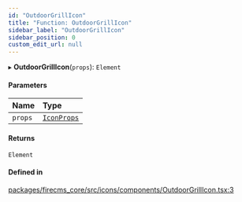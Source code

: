 ```yaml
---
id: "OutdoorGrillIcon"
title: "Function: OutdoorGrillIcon"
sidebar_label: "OutdoorGrillIcon"
sidebar_position: 0
custom_edit_url: null
---
```


▸ **OutdoorGrillIcon**(`props`): `Element`

#### Parameters

| Name | Type |
| :------ | :------ |
| `props` | [`IconProps`](../types/IconProps.md) |

#### Returns

`Element`

#### Defined in

[packages/firecms_core/src/icons/components/OutdoorGrillIcon.tsx:3](https://github.com/FireCMSco/firecms/blob/d45f3739/packages/firecms_core/src/icons/components/OutdoorGrillIcon.tsx#L3)
